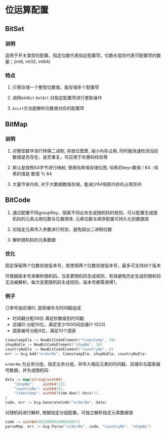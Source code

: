 # 位运算配置

## BitSet

### 说明

适用于开关类型的配置，指定位数代表指定配置项，位数长度则代表可配置项的数量；(int8, int32, int64)

### 特点

1. 只需存储一个整型位数值，能存储多个配置项

2. 调用`AddBit` `DelBit` 对指定配置项进行更新操作

3. `Exist`方法能解析位数值对应的配置项

## BitMap

### 说明

1. 对整型数字进行转换二进制, 存放位图里, 减小内存占用, 同时能快速检测当前数值是否存在，是否重复。可应用于优惠码校验等

2. 默认是按照64字节进行映射, 使用哈希值存储位图, 哈希的key=数值 / 64 ; 哈希的值是 数值 % 64 

3. 大量节省内存, 对于大数据数值存储，能减少64倍原内存的占用空间

## BitCode

1. 通过配置不同groupKey，隔离不同业务生成随机码的规则，可以配置生成随机码的元素占用位数与位置顺序, 元素位数与顺序配置可持久化到数据库

2. 对指定元素传入参数进行校验，避免超出二进制位数

3. 解析随机码的元素数据

### 优化

固定保留两个位数存放版本号，若使用两个位数存放版本号，最多可支持四个版本

可根据版本号来解析随机码。当变更随机码生成规则，有效避免历史生成的随机码无法被解析。每次变更随机码生成规则，版本号都需递增1，

### 例子

订单号由店铺ID, 国家编号与时间戳组成

- 时间戳分配39位 满足秒数级别时间戳
- 店铺ID 分配10位，满足至少1000间店铺(1-1023)
- 国家编号分配4位，满足10个国家

```go
timestampEle := NewBitCodeElement("timestamp", 39)
shopNoEle := NewBitCodeElement("shopNo", 10)
countryNoEle := NewBitCodeElement("countryNo", 4)
err := bcg.Add("orderNo", timestampEle, shopNoEle, countryNoEle)
```

`orderNo` 为业务分组，指定业务分组，并传入相应元素的时间戳、店铺ID与国家编号数据，并生成随机码

```go
data := map[string]uint64{
    "shopNo":    uint64(12),
    "countryNo": uint64(5),
    "timestamp": uint64(time.Now().Unix()),
}
code, err := bcg.GenerateCode("orderNo", data)
```

对随机码进行解析, 根据指定分组配置，可独立解析指定元素数据值

```go
code := uint64(662289952456835072)
parseMap, err := bcg.Parse("orderNo", code, "countryNo", "shopNo")
```
